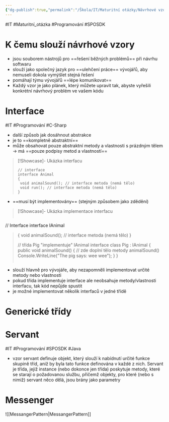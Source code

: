 ```yaml
---
{"dg-publish":true,"permalink":"/Škola/IT/Maturitní otázky/Návrhové vzory - Interface, Servant, Generické třídy, Messenger/","created":"2024-03-29T16:56:08.879+01:00","updated":"2024-03-29T16:01:30.768+01:00"}
---
```


#IT #Maturitní_otázka #Programování #SPOSDK 
# K čemu slouží návrhové vzory
- jsou souborem nástrojů pro ==řešení běžných problémů== při návrhu softwaru
- slouží jako společný jazyk pro ==ulehčení práce== vývojářů, aby nemuseli dokola vymýšlet stejná řešení
- pomáhají týmu vývojářů ==lépe komunikovat==
- Každý vzor je jako plánek, který můžete upravit tak, abyste vyřešili konkrétní návrhový problém ve vašem kódu
# Interface

<div class="transclusion internal-embed is-loaded"><div class="markdown-embed">



#IT #Programování #C-Sharp 
- další způsob jak dosáhnout abstrakce
- je to ==kompletně abstraktní==
- může obsahovat pouze abstraktní metody a vlastnosti s prázdným tělem -> má ==pouze podpisy metod a vlastností==

> [!Showcase]- Ukázka interfacu
> ```Csharp
>// interface
>interface Animal 
>{
>  void animalSound(); // interface metoda (nemá tělo)
>  void run(); // interface metoda (nemá tělo)
>}
>```

- ==musí být implementovány== (stejným způsobem jako zdědění)  

> [!Showcase]- Ukázka implementace interfacu
> ```Csharp
// Interface
interface IAnimal 
>{
>  void animalSound(); // interface metoda (nemá tělo)
>}
>
>// třída Pig "implementuje" IAnimal interface
>class Pig : IAnimal 
>{
>  public void animalSound() 
>  {
>    // zde doplní tělo metody animalSound()
>    Console.WriteLine("The pig says: wee wee");
>  }
>}
>```

- slouží hlavně pro vývojáře, aby nezapomněli implementovat určité metody nebo vlastnosti
- pokud třída implementuje interface ale neobsahuje metody/vlastnosti interfacu, tak kód nepůjde spustit
- je možné implementovat několik interfaců v jedné třídě

</div></div>

# Generické třídy

<div class="transclusion internal-embed is-loaded"><div class="markdown-embed">





</div></div>

# Servant

<div class="transclusion internal-embed is-loaded"><div class="markdown-embed">



#IT #Programování #SPOSDK #Java

- vzor servant definuje objekt, který slouží k nabídnutí určité funkce skupině tříd, aniž by byla tato funkce definována v každé z nich. Servant je třída, jejíž instance (nebo dokonce jen třída) poskytuje metody, které se starají o požadovanou službu, přičemž objekty, pro které (nebo s nimiž) servant něco dělá, jsou brány jako parametry


</div></div>

# Messenger
![[MessangerPattern\|MessangerPattern]]